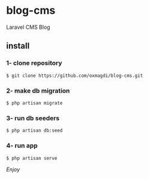 # blog-cms

Laravel CMS Blog 

## install 

### 1- clone repository
```$ git clone https://github.com/oxmagdi/blog-cms.git```

### 2- make db migration
```$ php artisan migrate ```

### 3- run db seeders
```$ php artisan db:seed ```

### 4- run app
```$ php artisan serve ```

*Enjoy*
